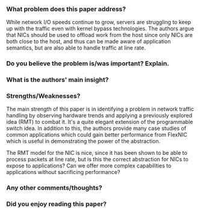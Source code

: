 ### What problem does this paper address?

While network I/O speeds continue to grow, servers are struggling to keep up with the traffic even with kernel bypass technologies. The authors argue that NICs should be used to offload work from the host since only NICs are both close to the host, and thus can be made aware of application semantics, but are also able to handle traffic at line rate.

### Do you believe the problem is/was important? Explain.



### What is the authors' main insight?



### Strengths/Weaknesses?

The main strength of this paper is in identifying a problem in network traffic handling by observing hardware trends and applying a previously explored idea (RMT) to combat it. It's a quite elegant extension of the programmable switch idea. In addition to this, the authors provide many case studies of common applications which could gain better performance from FlexNIC which is useful in demonstrating the power of the abstraction.

The RMT model for the NIC is nice, since it has been shown to be able to process packets at line rate, but is this the correct abstraction for NICs to expose to applications? Can we offer more complex capabilities to applications without sacrificing performance?

### Any other comments/thoughts?



### Did you enjoy reading this paper?

